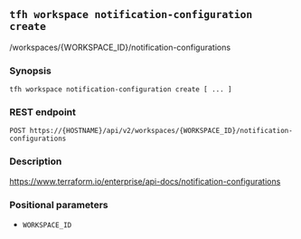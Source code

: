 ## `tfh workspace notification-configuration create`

/workspaces/{WORKSPACE_ID}/notification-configurations

### Synopsis

    tfh workspace notification-configuration create [ ... ]

### REST endpoint

    POST https://{HOSTNAME}/api/v2/workspaces/{WORKSPACE_ID}/notification-configurations

### Description

https://www.terraform.io/enterprise/api-docs/notification-configurations

### Positional parameters

* `WORKSPACE_ID`

